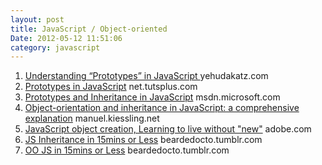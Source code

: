 ```yaml
---
layout: post
title: JavaScript / Object-oriented
Date: 2012-05-12 11:51:06
category: javascript
---
```


1. [Understanding “Prototypes” in JavaScript ](http://yehudakatz.com/2011/08/12/understanding-prototypes-in-javascript/)
<span>yehudakatz.com</span>
2. [Prototypes in JavaScript](http://net.tutsplus.com/tutorials/javascript-ajax/prototypes-in-javascript-what-you-need-to-know/)
<span>net.tutsplus.com</span>
3. [Prototypes and Inheritance in JavaScript](http://msdn.microsoft.com/en-us/magazine/ff852808.aspx)
<span>msdn.microsoft.com</span>
4. [Object-orientation and inheritance in JavaScript: a comprehensive explanation](http://manuel.kiessling.net/2012/03/23/object-orientation-and-inheritance-in-javascript-a-comprehensive-explanation/)
<span>manuel.kiessling.net</span>
5. [JavaScript object creation, Learning to live without "new"](http://www.adobe.com/devnet/html5/articles/javascript-object-creation.html)
<span>adobe.com</span>
6. [JS Inheritance in 15mins or Less](http://beardedocto.tumblr.com/post/22380807033/js-inheritance-in-15mins-or-less)
<span>beardedocto.tumblr.com</span>
7. [OO JS in 15mins or Less](http://beardedocto.tumblr.com/post/21920818233/oo-js-in-15mins-or-less)
<span>beardedocto.tumblr.com</span>